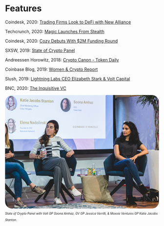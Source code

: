 Features
========
Coindesk, 2020: [Trading Firms Look to DeFi with New Alliance](https://www.coindesk.com/chicagos-trading-firms-look-to-defi-with-new-alliance)

Techcrunch, 2020: [Magic Launches From Stealth](https://techcrunch.com/2020/06/03/decentralized-identity-management-platform-magic-launches-from-stealth-with-4m/)

Coindesk, 2020: [Cozy Debuts With $2M Funding Round](https://www.coindesk.com/defi-risk-management-startup-cozy-finance-debuts-with-2m-funding-round)

SXSW, 2019: [State of Crypto Panel](https://schedule.sxsw.com/2019/speakers/2004385)

Andreessen Horowitz, 2018: [Crypto Canon - Token Daily](https://a16z.com/2018/02/10/crypto-readings-resources/)

Coinbase Blog, 2019: [Women & Crypto Report](https://blog.coinbase.com/coinbase-reports-women-crypto-ab030d19ce11)

Slush, 2019: [Lightning Labs CEO Elizabeth Stark & Volt Capital](https://www.youtube.com/watch?v=h8SdNpRnB-o)

BNC, 2020: [The Inquisitive VC](https://bravenewcoin.com/insights/the-inquisitive-vc-soona-amhaz-general-partner-at-volt-capital)



![Coinbase Angels](assets/img/CBAngels.png)
<sub><sup> *State of Crypto Panel with Volt GP Soona Amhaz, GV GP Jessica Verrilli, & Moxxie Ventures GP Katie Jacobs Stanton.*
